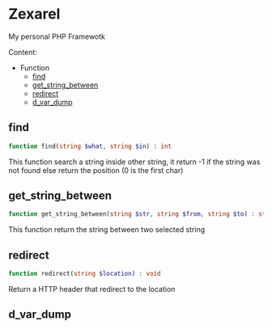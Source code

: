 # Zexarel
My personal PHP Framewotk

Content:
  - Function
    - [find](#find)
    - [get_string_between](#get_string_between)
    - [redirect](#redirect)
    - [d_var_dump](#d_var_dump)


## find
```php
function find(string $what, string $in) : int
```
This function search a string inside other string, it return -1 if the string was not found else return the position (0 is the first char)
## get_string_between
```php
function get_string_between(string $str, string $from, string $to) : string
```
This function return the string between two selected string
## redirect
```php
function redirect(string $location) : void
```
Return a HTTP header that redirect to the location
## d_var_dump
